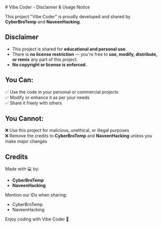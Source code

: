 \# Vibe Coder - Disclaimer & Usage Notice

This project "Vibe Coder" is proudly developed and shared by **CyberBroTemp** and **NaveenHacking**.

## Disclaimer

- This project is shared for **educational and personal use**.
- There is **no license restriction** — you're free to **use, modify, distribute, or remix** any part of this project.
- **No copyright or license is enforced.**

## You Can:

✅ Use the code in your personal or commercial projects  
✅ Modify or enhance it as per your needs  
✅ Share it freely with others  

## You Cannot:

❌ Use this project for malicious, unethical, or illegal purposes  
❌ Remove the credits to **CyberBroTemp** and **NaveenHacking** unless you make major changes

## Credits

Made with 💻 by:  
- **CyberBroTemp**  
- **NaveenHacking**  

Mention our IDs when sharing:  
- CyberBroTemp  
- NaveenHacking  

Enjoy coding with Vibe Coder 🚀
